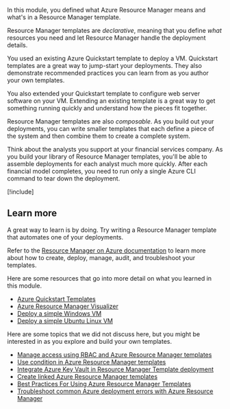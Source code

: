 In this module, you defined what Azure Resource Manager means and what's in a Resource Manager template.

Resource Manager templates are _declarative_, meaning that you define _what_ resources you need and let Resource Manager handle the deployment details.

You used an existing Azure Quickstart template to deploy a VM. Quickstart templates are a great way to jump-start your deployments. They also demonstrate recommended practices you can learn from as you author your own templates.

You also extended your Quickstart template to configure web server software on your VM. Extending an existing template is a great way to get something running quickly and understand how the pieces fit together.

Resource Manager templates are also _composable_. As you build out your deployments, you can write smaller templates that each define a piece of the system and then combine them to create a complete system.

Think about the analysts you support at your financial services company. As you build your library of Resource Manager templates, you'll be able to assemble deployments for each analyst much more quickly. After each financial model completes, you need to run only a single Azure CLI command to tear down the deployment.

[!include[](../../../includes/azure-sandbox-cleanup.md)]

## Learn more

A great way to learn is by doing. Try writing a Resource Manager template that automates one of your deployments.

Refer to the [Resource Manager on Azure documentation](https://docs.microsoft.com/azure/azure-resource-manager?azure-portal=true) to learn more about how to create, deploy, manage, audit, and troubleshoot your templates.

Here are some resources that go into more detail on what you learned in this module.

* [Azure Quickstart Templates](https://azure.microsoft.com/resources/templates?azure-portal=true)
* [Azure Resource Manager Visualizer](http://armviz.io?azure-portal=true)
* [Deploy a simple Windows VM](https://azure.microsoft.com/resources/templates/101-vm-simple-windows?azure-portal=true)
* [Deploy a simple Ubuntu Linux VM](https://azure.microsoft.com/resources/templates/101-vm-simple-linux?azure-portal=true)

Here are some topics that we did not discuss here, but you might be interested in as you explore and build your own templates.

* [Manage access using RBAC and Azure Resource Manager templates](https://docs.microsoft.com/azure/role-based-access-control/role-assignments-template?azure-portal=true)
* [Use condition in Azure Resource Manager templates](https://docs.microsoft.com/azure/azure-resource-manager/resource-manager-tutorial-use-conditions?azure-portal=true)
* [Integrate Azure Key Vault in Resource Manager Template deployment](https://docs.microsoft.com/azure/azure-resource-manager/resource-manager-tutorial-use-key-vault?azure-portal=true)
* [Create linked Azure Resource Manager templates](https://docs.microsoft.com/azure/azure-resource-manager/resource-manager-tutorial-create-linked-templates?azure-portal=true)
* [Best Practices For Using Azure Resource Manager Templates](https://blogs.msdn.microsoft.com/mvpawardprogram/2018/05/01/azure-resource-manager?azure-portal=true)
* [Troubleshoot common Azure deployment errors with Azure Resource Manager](https://docs.microsoft.com/azure/azure-resource-manager/resource-manager-common-deployment-errors?azure-portal=true)

